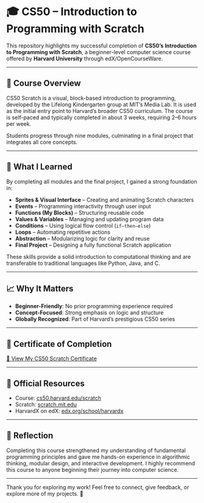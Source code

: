 # 🎓 CS50 – Introduction to Programming with Scratch

This repository highlights my successful completion of **CS50’s Introduction to Programming with Scratch**, a beginner-level computer science course offered by **Harvard University** through edX/OpenCourseWare.

---

## 🧠 Course Overview

CS50 Scratch is a visual, block-based introduction to programming, developed by the Lifelong Kindergarten group at MIT’s Media Lab. It is used as the initial entry point to Harvard’s broader CS50 curriculum. The course is self-paced and typically completed in about 3 weeks, requiring 2–6 hours per week.

Students progress through nine modules, culminating in a final project that integrates all core concepts.

---

## 🎯 What I Learned

By completing all modules and the final project, I gained a strong foundation in:

- **Sprites & Visual Interface** – Creating and animating Scratch characters  
- **Events** – Programming interactivity through user input  
- **Functions (My Blocks)** – Structuring reusable code  
- **Values & Variables** – Managing and updating program data  
- **Conditions** – Using logical flow control (`if–then–else`)  
- **Loops** – Automating repetitive actions  
- **Abstraction** – Modularizing logic for clarity and reuse  
- **Final Project** – Designing a fully functional Scratch application

These skills provide a solid introduction to computational thinking and are transferable to traditional languages like Python, Java, and C.

---

## 📈 Why It Matters

- **Beginner-Friendly**: No prior programming experience required  
- **Concept-Focused**: Strong emphasis on logic and structure  
- **Globally Recognized**: Part of Harvard’s prestigious CS50 series

---

## 📜 Certificate of Completion

[🔗 View My CS50 Scratch Certificate](cs50-introduction-to-programming-with-scratch-certificate.pdf)

---

## 🔗 Official Resources

- Course: [cs50.harvard.edu/scratch](https://cs50.harvard.edu/scratch)  
- Scratch: [scratch.mit.edu](https://scratch.mit.edu)  
- HarvardX on edX: [edx.org/school/harvardx](https://www.edx.org/school/harvardx)

---

## 🏁 Reflection

Completing this course strengthened my understanding of fundamental programming principles and gave me hands-on experience in algorithmic thinking, modular design, and interactive development. I highly recommend this course to anyone beginning their journey into computer science.

---

Thank you for exploring my work! Feel free to connect, give feedback, or explore more of my projects. 🚀